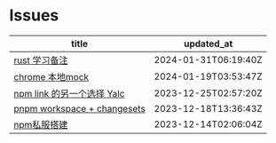 # Issues
| title | updated_at |
| --- | --- |
| [rust 学习备注](https://github.com/sxy15/ISSUE/issues/5) | 2024-01-31T06:19:40Z |
| [chrome 本地mock](https://github.com/sxy15/ISSUE/issues/6) | 2024-01-19T03:53:47Z |
| [npm link 的另一个选择 Yalc](https://github.com/sxy15/ISSUE/issues/4) | 2023-12-25T02:57:20Z |
| [pnpm workspace + changesets](https://github.com/sxy15/ISSUE/issues/3) | 2023-12-18T13:36:43Z |
| [npm私服搭建](https://github.com/sxy15/ISSUE/issues/1) | 2023-12-14T02:06:04Z |
